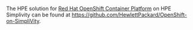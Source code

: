 The HPE solution for [Red Hat OpenShift Container Platform](https://github.com/HewlettPackard/OpenShift-on-SimpliVity) on HPE Simplivity can be found at 
https://github.com/HewlettPackard/OpenShift-on-SimpliVity.
